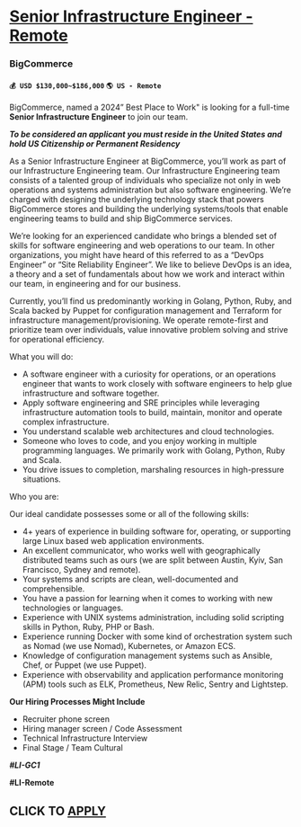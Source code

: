 # [Senior Infrastructure Engineer - Remote](https://www.remotewlb.com/apply/senior-infrastructure-engineer-remote-120587)  
### BigCommerce  
#### `💰 USD $130,000~$186,000` `🌎 US - Remote`  

BigCommerce, named a 2024” Best Place to Work" is looking for a full-time **Senior Infrastructure Engineer** to join our team.

_****To be considered an applicant you must reside in the United States and hold US Citizenship or Permanent Residency****_

As a Senior Infrastructure Engineer at BigCommerce, you’ll work as part of our Infrastructure Engineering team. Our Infrastructure Engineering team consists of a talented group of individuals who specialize not only in web operations and systems administration but also software engineering. We’re charged with designing the underlying technology stack that powers BigCommerce stores and building the underlying systems/tools that enable engineering teams to build and ship BigCommerce services.

We’re looking for an experienced candidate who brings a blended set of skills for software engineering and web operations to our team. In other organizations, you might have heard of this referred to as a “DevOps Engineer” or “Site Reliability Engineer”. We like to believe DevOps is an idea, a theory and a set of fundamentals about how we work and interact within our team, in engineering and for our business.

Currently, you’ll find us predominantly working in Golang, Python, Ruby, and Scala backed by Puppet for configuration management and Terraform for infrastructure management/provisioning. We operate remote-first and prioritize team over individuals, value innovative problem solving and strive for operational efficiency.

What you will do:

  * A software engineer with a curiosity for operations, or an operations engineer that wants to work closely with software engineers to help glue infrastructure and software together.
  * Apply software engineering and SRE principles while leveraging infrastructure automation tools to build, maintain, monitor and operate complex infrastructure.
  * You understand scalable web architectures and cloud technologies.
  * Someone who loves to code, and you enjoy working in multiple programming languages. We primarily work with Golang, Python, Ruby and Scala.
  * You drive issues to completion, marshaling resources in high-pressure situations.

Who you are:

Our ideal candidate possesses some or all of the following skills:

  * 4+ years of experience in building software for, operating, or supporting large Linux based web application environments.
  * An excellent communicator, who works well with geographically distributed teams such as ours (we are split between Austin, Kyiv, San Francisco, Sydney and remote).
  * Your systems and scripts are clean, well-documented and comprehensible.
  * You have a passion for learning when it comes to working with new technologies or languages.
  * Experience with UNIX systems administration, including solid scripting skills in Python, Ruby, PHP or Bash.
  * Experience running Docker with some kind of orchestration system such as Nomad (we use Nomad), Kubernetes, or Amazon ECS.
  * Knowledge of configuration management systems such as Ansible, Chef, or Puppet (we use Puppet).
  * Experience with observability and application performance monitoring (APM) tools such as ELK, Prometheus, New Relic, Sentry and Lightstep. 

**Our Hiring Processes Might Include**

  * Recruiter phone screen
  * Hiring manager screen / Code Assessment
  * Technical Infrastructure Interview
  * Final Stage / Team Cultural

_**#LI-GC1**_

**#LI-Remote**

  
## CLICK TO [APPLY](https://www.remotewlb.com/apply/senior-infrastructure-engineer-remote-120587)

